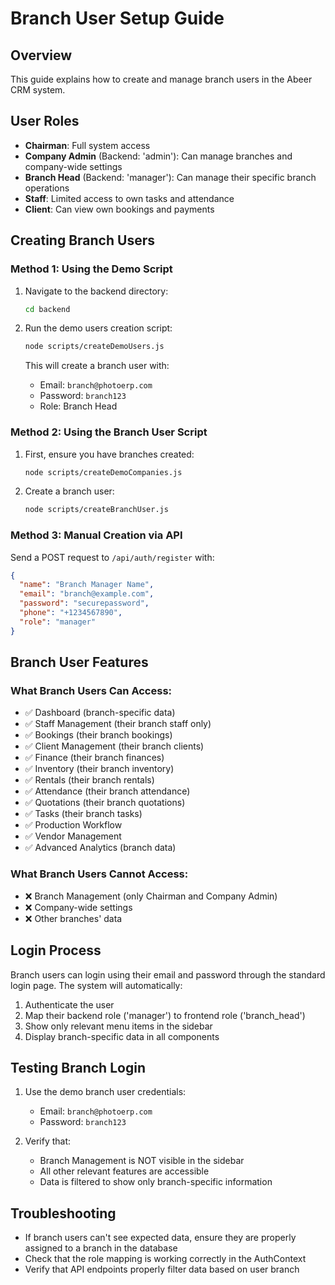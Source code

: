 # Branch User Setup Guide

## Overview
This guide explains how to create and manage branch users in the Abeer CRM system.

## User Roles
- **Chairman**: Full system access
- **Company Admin** (Backend: 'admin'): Can manage branches and company-wide settings
- **Branch Head** (Backend: 'manager'): Can manage their specific branch operations
- **Staff**: Limited access to own tasks and attendance
- **Client**: Can view own bookings and payments

## Creating Branch Users

### Method 1: Using the Demo Script
1. Navigate to the backend directory:
   ```bash
   cd backend
   ```

2. Run the demo users creation script:
   ```bash
   node scripts/createDemoUsers.js
   ```

   This will create a branch user with:
   - Email: `branch@photoerp.com`
   - Password: `branch123`
   - Role: Branch Head

### Method 2: Using the Branch User Script
1. First, ensure you have branches created:
   ```bash
   node scripts/createDemoCompanies.js
   ```

2. Create a branch user:
   ```bash
   node scripts/createBranchUser.js
   ```

### Method 3: Manual Creation via API
Send a POST request to `/api/auth/register` with:
```json
{
  "name": "Branch Manager Name",
  "email": "branch@example.com",
  "password": "securepassword",
  "phone": "+1234567890",
  "role": "manager"
}
```

## Branch User Features

### What Branch Users Can Access:
- ✅ Dashboard (branch-specific data)
- ✅ Staff Management (their branch staff only)
- ✅ Bookings (their branch bookings)
- ✅ Client Management (their branch clients)
- ✅ Finance (their branch finances)
- ✅ Inventory (their branch inventory)
- ✅ Rentals (their branch rentals)
- ✅ Attendance (their branch attendance)
- ✅ Quotations (their branch quotations)
- ✅ Tasks (their branch tasks)
- ✅ Production Workflow
- ✅ Vendor Management
- ✅ Advanced Analytics (branch data)

### What Branch Users Cannot Access:
- ❌ Branch Management (only Chairman and Company Admin)
- ❌ Company-wide settings
- ❌ Other branches' data

## Login Process
Branch users can login using their email and password through the standard login page. The system will automatically:
1. Authenticate the user
2. Map their backend role ('manager') to frontend role ('branch_head')
3. Show only relevant menu items in the sidebar
4. Display branch-specific data in all components

## Testing Branch Login
1. Use the demo branch user credentials:
   - Email: `branch@photoerp.com`
   - Password: `branch123`

2. Verify that:
   - Branch Management is NOT visible in the sidebar
   - All other relevant features are accessible
   - Data is filtered to show only branch-specific information

## Troubleshooting
- If branch users can't see expected data, ensure they are properly assigned to a branch in the database
- Check that the role mapping is working correctly in the AuthContext
- Verify that API endpoints properly filter data based on user branch
